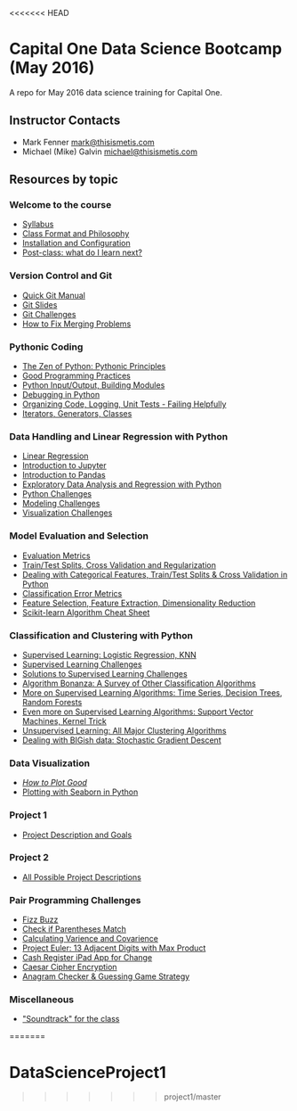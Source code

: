 <<<<<<< HEAD
# Capital One Data Science Bootcamp (May 2016)
A repo for May 2016  data science training for Capital One.
## Instructor Contacts
  * Mark Fenner mark@thisismetis.com
  * Michael (Mike) Galvin michael@thisismetis.com

## Resources by topic

### Welcome to the course
- [Syllabus](Syllabus.md)
- [Class Format and Philosophy](day_01/intro_to_class.pdf)
- [Installation and Configuration](day_01/installed_checklist.md)
- [Post-class: what do I learn next?](day_10/what_now.md)

### Version Control and Git
- [Quick Git Manual](day_01/quick_git_manual.md)
- [Git Slides](day_01/git_slides.pdf)
- [Git Challenges](day_01/git_challenges.md)
- [How to Fix Merging Problems](day_02/merge_hell.md)

### Pythonic Coding
- [The Zen of Python: Pythonic Principles](day_02/pythonic_HO.md)
- [Good Programming Practices](day_02/pythonic_coding_slides.md)
- [Python Input/Output, Building Modules](project_1/loaddata.py)
- [Debugging in Python](day_07/debugging.pdf)
- [Organizing Code, Logging, Unit Tests - Failing Helpfully](day_08/failing_helpfully.pdf)
- [Iterators, Generators, Classes](day_09/generators_and_classes.pdf)

### Data Handling and Linear Regression with Python
- [Linear Regression](day_01/linear_regression_slides.pdf)
- [Introduction to Jupyter](day_02/Welcome_to_Jupyter.ipynb)
- [Introduction to Pandas](day_02/Intro_to_Pandas_full.ipynb)
- [Exploratory Data Analysis and Regression with Python](day_02/EDA_and_Regression_full.ipynb)
- [Python Challenges](day_02/python_challenges.md)
- [Modeling Challenges](day_02/modeling_challenges.md)
- [Visualization Challenges](day_02/dataviz_challenges.md)

### Model Evaluation and Selection
- [Evaluation Metrics](day_03/evaluation_and_model_selection_slides.pdf)
- [Train/Test Splits, Cross Validation and Regularization](day_03/model_select_2_traintest_regularization_slides.pdf)
- [Dealing with Categorical Features, Train/Test Splits & Cross Validation in Python](day_04/Python_Regression_categorical_vals_testtrain_split.ipynb)
- [Classification Error Metrics](day_06/classification_error_metrics_slides.pdf)
- [Feature Selection, Feature Extraction, Dimensionality Reduction](day_08/feature_selection_extraction_dimensionality_reduction_slides.pdf)
- [Scikit-learn Algorithm Cheat Sheet](http://scikit-learn.org/stable/_static/ml_map.png)

### Classification and Clustering with Python
- [Supervised Learning: Logistic Regression, KNN](day_06/supervised_learning__logisticR_KNN_slides.pdf)
- [Supervised Learning Challenges](day_06/supervised_learning_challenges.md)
- [Solutions to Supervised Learning Challenges](day_08/supervised_learning_challenge_solutions.ipynb)
- [Algorithm Bonanza: A Survey of Other Classification Algorithms](day_08/algorithms_galore_slides.pdf)
- [More on Supervised Learning Algorithms: Time Series, Decision Trees, Random Forests](day_10/time_series_decision_trees_random_forests.pdf)
- [Even more on Supervised Learning Algorithms: Support Vector Machines, Kernel Trick](day_10/support_vector_machines.pdf)
- [Unsupervised Learning: All Major Clustering Algorithms](day_10/unsupervised_learning_slides.pdf)
- [Dealing with BIGish data: Stochastic Gradient Descent](day_10/stochastic_gradient_descent.pdf)

### Data Visualization
- [_How to Plot Good_](day_04/how_to_plot_good.pdf)
- [Plotting with Seaborn in Python](day_04/Plotting.ipynb)

### Project 1
- [Project Description and Goals](project_1/README.md)

### Project 2
- [All Possible Project Descriptions](project_2/README.md)

### Pair Programming Challenges
- [Fizz Buzz](day_02/pair.md)
- [Check if Parentheses Match](day_03/pair.md)
- [Calculating Varience and Covarience](day_04/pair.md)
- [Project Euler: 13 Adjacent Digits with Max Product](day_06/pair.md)
- [Cash Register iPad App for Change](day_07/pair.md)
- [Caesar Cipher Encryption](day_08/pair.md)
- [Anagram Checker & Guessing Game Strategy](day_09/pair.md)

### Miscellaneous
- ["Soundtrack" for the class](day_10/soundtrack.md)

=======
# DataScienceProject1
>>>>>>> project1/master
